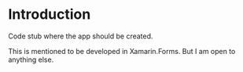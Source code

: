 # Introduction 
Code stub where the app should be created.

This is mentioned to be developed in Xamarin.Forms. But I am open to anything else.